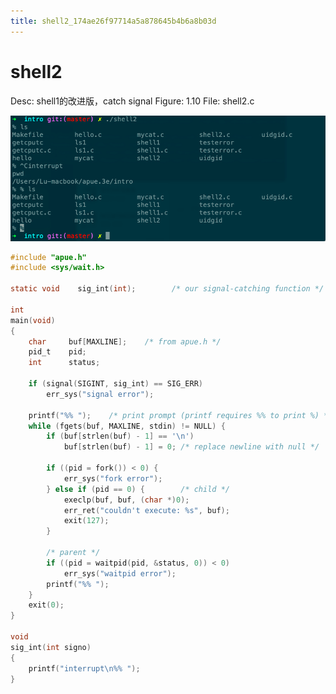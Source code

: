 ```yaml
---
title: shell2_174ae26f97714a5a878645b4b6a8b03d
---
```


# shell2

Desc: shell1的改进版，catch signal
Figure: 1.10
File: shell2.c

![shell2%20174ae26f97714a5a878645b4b6a8b03d/untitled](assets/d478079fc3393656eada4d9e848cd57f.png)

```c
#include "apue.h"
#include <sys/wait.h>

static void    sig_int(int);        /* our signal-catching function */

int
main(void)
{
    char     buf[MAXLINE];    /* from apue.h */
    pid_t    pid;
    int      status;

    if (signal(SIGINT, sig_int) == SIG_ERR)
        err_sys("signal error");

    printf("%% ");    /* print prompt (printf requires %% to print %) */
    while (fgets(buf, MAXLINE, stdin) != NULL) {
        if (buf[strlen(buf) - 1] == '\n')
            buf[strlen(buf) - 1] = 0; /* replace newline with null */

        if ((pid = fork()) < 0) {
            err_sys("fork error");
        } else if (pid == 0) {        /* child */
            execlp(buf, buf, (char *)0);
            err_ret("couldn't execute: %s", buf);
            exit(127);
        }

        /* parent */
        if ((pid = waitpid(pid, &status, 0)) < 0)
            err_sys("waitpid error");
        printf("%% ");
    }
    exit(0);
}

void
sig_int(int signo)
{
    printf("interrupt\n%% ");
}
```